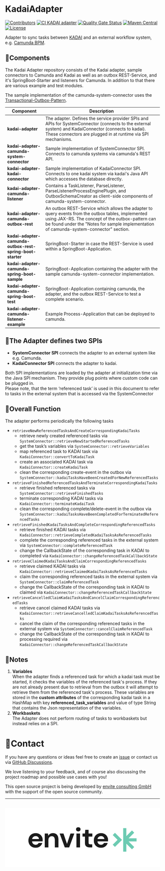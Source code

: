 # KadaiAdapter

[![Contributors](https://img.shields.io/github/contributors/kadai-io/KadaiAdapter.svg)](https://github.com/kadai-io/KadaiAdapter/graphs/contributors)
[![CI KADAI adapter](https://github.com/kadai-io/KadaiAdapter/actions/workflows/continuous-integration.yml/badge.svg)](https://github.com/kadai-io/KadaiAdapter/actions/workflows/continuous-integration.yml)
[![Quality Gate Status](https://sonarcloud.io/api/project_badges/measure?project=kadai-io_KadaiAdapter&metric=alert_status)](https://sonarcloud.io/summary/new_code?id=kadai-io_KadaiAdapter)
[![Maven Central](https://img.shields.io/maven-central/v/io.kadai/kadai-adapter.svg)](https://central.sonatype.com/artifact/io.kadai/kadai-adapter)
[![License](http://img.shields.io/:license-apache-blue.svg)](http://www.apache.org/licenses/LICENSE-2.0.html)

Adapter to sync tasks between [KADAI](https://github.com/kadai-io/kadai) and an external workflow
system, e.g. [Camunda BPM](https://camunda.com/).

## 🧫Components

The Kadai Adapter repository consists of the Kadai adapter, sample connectors to Camunda and Kadai
as well as
an outbox REST-Service, and it's SpringBoot-Starter and listeners for Camunda. In addition to that
there are various
example and test modules.

The sample implementation of the camunda-system-connector uses
the [Transactional-Outbox-Pattern](https://microservices.io/patterns/data/transactional-outbox.html).

| **Component**                                             | **Description**                                                                                                                                                                                                                                   |
|-----------------------------------------------------------|---------------------------------------------------------------------------------------------------------------------------------------------------------------------------------------------------------------------------------------------------|
| **kadai-adapter**                                         | The adapter. Defines the service provider SPIs and APIs for SystemConnector (connects to the external system) and KadaiConnector (connects to kadai). These connectors are plugged in at runtime via SPI mechanisms.                              |
| **kadai-adapter-camunda-system-connector**                | Sample implementation of SystemConnector SPI. Connects to camunda systems via camunda's REST API.                                                                                                                                                 |
| **kadai-adapter-kadai-connector**                         | Sample implementation of KadaiConnector SPI. Connects to one kadai system via kadai's Java API which accesses the database directly.                                                                                                              |
| **kadai-adapter-camunda-listener**                        | Contains a TaskListener, ParseListener, ParseListenerProcessEnginePlugin, and OutboxSchemaCreator as client-side components of camunda-system-connector.                                                                                          |
| **kadai-adapter-camunda-outbox-rest**                     | An outbox REST-Service which allows the adapter to query events from the outbox tables, implemented using JAX-RS. The concept of the outbox-pattern can be found under the "Notes for sample implementation of camunda-system-connector" section. |
| **kadai-adapter-camunda-outbox-rest-spring-boot-starter** | SpringBoot-Starter in case the REST-Service is used within a SpringBoot-Application.                                                                                                                                                              |
| **kadai-adapter-camunda-spring-boot-sample**              | SpringBoot-Application containing the adapter with the sample camunda-system-connector implementation.                                                                                                                                            |
| **kadai-adapter-camunda-spring-boot-test**                | SpringBoot-Application containing camunda, the adapter, and the outbox REST-Service to test a complete scenario.                                                                                                                                  |
| **kadai-adapter-camunda-listener-example**                | Example Process-Application that can be deployed to camunda.                                                                                                                                                                                      |

## 🔗The Adapter defines two SPIs

- **SystemConnector SPI** connects the adapter to an external system like e.g. Camunda.
- **KadaiConnector SPI** connects the adapter to kadai.

Both SPI implementations are loaded by the adapter at initialization time via the Java SPI
mechanism. They provide plug
points where custom code can be plugged in.\
Please note, that the term ‘referenced task’ is used in this document to refer to tasks in the
external system that is
accessed via the SystemConnector

## 🔎Overall Function

The adapter performs periodically the following tasks

* `retrieveNewReferencedTasksAndCreateCorrespondingKadaiTasks`
  * retrieve newly created referenced tasks via `SystemConnector::retrieveNewStartedReferencedTasks`
  * get the task’s variables via `SystemConnector::retrieveVariables`
  * map referenced task to KADAI task via `KadaiConnector::convertToKadaiTask`
  * create an associated KADAI task via `KadaiConnector::createKadaiTask`
  *	clean the corresponding create-event in the outbox via `SystemConnector::kadaiTasksHaveBeenCreatedForNewReferencedTasks`
* `retrieveFinishedReferencedTasksAndTerminateCorrespondingKadaiTasks`
  * retrieve finished referenced tasks via `SystemConnector::retrieveFinishedTasks`
  * terminate corresponding KADAI tasks via `KadaiConnector::terminateKadaiTask`
  * clean the corresponding complete/delete-event in the outbox via `SystemConnector::kadaiTasksHaveBeenCompletedForTerminatedReferencedTasks`
* `retrieveFinishedKadaiTasksAndCompleteCorrespondingReferencedTasks`
  * retrieve finished KADAI tasks via `KadaiConnector::retrieveCompletedKadaiTasksAsReferencedTasks`
  * complete the corresponding referenced tasks in the external system via `SystemConnector::completeReferencedTask`
  * change the CallbackState of the corresponding task in KADAI to completed via `KadaiConnector::changeReferencedTaskCallbackState`
* `retrieveClaimedKadaiTasksAndClaimCorrespondingReferencedTasks`
  * retrieve claimed KADAI tasks via `KadaiConnector::retrieveClaimedKadaiTasksAsReferencedTasks`
  * claim the corresponding referenced tasks in the external system via ``SystemConnector::claimReferencedTask``
  * change the CallbackState of the corresponding task in KADAI to claimed via `KadaiConnector::changeReferencedTaskCallbackState`
* `retrieveCancelledClaimKadaiTasksAndCancelClaimCorrespondingReferencedTasks`
  * retrieve cancel claimed KADAI tasks via `KadaiConnector::retrieveCancelledClaimKadaiTasksAsReferencedTasks`
  * cancel the claim of the corresponding referenced tasks in the external system via `SystemConnector::cancelClaimReferencedTask`
  * change the CallbackState of the corresponding task in KADAI to processing required via `KadaiConnector::changeReferencedTaskCallbackState`         

## 📓Notes

1. **Variables** \
   When the adapter finds a referenced task for which a kadai task must be started, it checks the
   variables of the
   referenced task's process. If they are not already present due to retrieval from the outbox it
   will attempt to
   retrieve them from the referenced task's process.
   These variables are stored in the **custom attributes** of the corresponding kadai task in a
   HashMap with key **referenced_task_variables** and value of type String that contains the Json representation of
   the variables.
2. **Workbaskets** \
   The Adapter does not perform routing of tasks to workbaskets but instead relies on a SPI.

# 📨Contact

If you have any questions or ideas feel free to create an [issue](https://github.com/kadai-io/KadaiAdapter/issues) or contact us
via [GitHub Discussions](https://github.com/kadai-io/kadai/discussions).

We love listening to your feedback, and of course also discussing the project roadmap and possible use cases with you!

This open source project is being developed by [envite consulting GmbH](https://www.envite.de/)
with the support of the open source community.

---
[![envite consulting GmbH](docs/images/envite-black.png)](https://envite.de/)
---